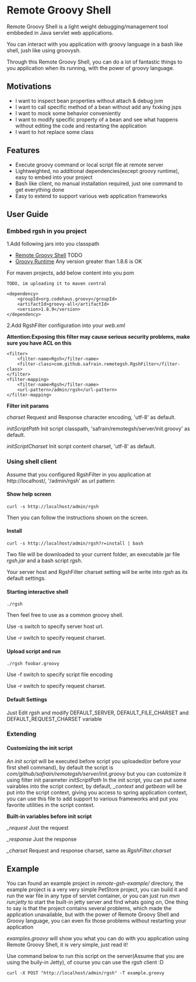 # Remote Groovy Shell
Remote Groovy Shell is a light weight debugging/management tool embbeded in Java servlet web applications.

You can interact with you application with groovy language in a bash like shell, jush like using groovysh.

Through this Remote Groovy Shell, you can do a lot of fantastic things to you application when its running, with the power of groovy language.

## Motivations

- I want to inspect bean properties without attach & debug jvm
- I want to call specific method of a bean without add any fxxking jsps
- I want to mock some behavior conveniently 
- I want to modify specific property of a bean and see what happens without editing the code and restarting the application
- I want to hot replace some class

## Features

- Execute groovy command or local script file at remote server 
- Lightweighted, no additional dependencies(except groovy runtime), easy to embed into your project
- Bash like client, no manual installation required, just one command to get everything done
- Easy to extend to support various web application frameworks

## User Guide

### Embbed rgsh in you project

1.Add following jars into you classpath

- [Remote Groovy Shell](http://g.cn) TODO
- [Groovy Runtime](http://groovy.codehaus.org/Download) Any version greater than 1.8.6 is OK 

For maven projects, add below content into you pom

	TODO, im uploading it to maven central

	<dependency>
		<groupId>org.codehaus.groovy</groupId>
		<artifactId>groovy-all</artifactId>
		<version>1.8.9</version>
	</dependency>
            
2.Add RgshFilter configuration into your *web.xml*

**Attention:Exposing this filter may cause serious security problems, make sure you have ACL on this**

	<filter>
		<filter-name>Rgsh</filter-name>
		<filter-class>com.github.safrain.remotegsh.RgshFilter</filter-class>
	</filter>
	<filter-mapping>
		<filter-name>Rgsh</filter-name>
		<url-pattern>/admin/rgsh</url-pattern>
	</filter-mapping>

**Filter init params**

*charset* Request and Response character encoding, 'utf-8' as default.

*initScriptPath* Init script classpath, 'safrain/remotegsh/server/init.groovy' as default.

*initScriptCharset* Init script content charset, 'utf-8' as default.


### Using shell client

Assume that you configured RgshFilter in you application at http://localhost/, '/admin/rgsh' as url pattern:

#### Show help screen

	curl -s http://localhost/admin/rgsh

Then you can follow the instructions shown on the screen.

#### Install

	curl -s http://localhost/admin/rgsh?r=install | bash

Two file will be downloaded to your current folder, an executable jar file *rgsh.jar* and a bash script  *rgsh*.

Your server host and RgshFilter charset setting will be write into *rgsh* as its default settings.

#### Starting interactive shell

	./rgsh

Then feel free to use as a common groovy shell.

Use -s switch to specify server host url.

Use -r switch to specify request charset.

#### Upload script and run

	./rgsh foobar.groovy	

Use -f switch to specify script file encoding

Use -r switch to specify request charset.

#### Default Settings

Just Edit *rgsh* and modify DEFAULT\_SERVER, DEFAULT\_FILE\_CHARSET and DEFAULT\_REQUEST\_CHARSET variable

### Extending

#### Customizing the init script
An *init script* will be executed before script you uploaded(or before your first shell command),
by default the script is *com/github/safrain/remotegsh/server/init.groovy* but you can customize it using filter init parameter *initScriptPath*
In the init script, you can put some vairables into the script context, by default, *_context* and *getbean* will be put into the script context,
giving you access to spring application context, you can use this file to add support to various frameworks and put you favorite utilities in the
script context.

**Built-in variables before init script**

*_request* Just the request

*_response* Just the response

*_charset* Request and response charset, same as *RgshFilter.charset*

## Example

You can found an example project in *remote-gsh-example/* directory, the example project is a very very simple PetStore project, you can build it and run the war file
in any type of servlet container, or you can just run *mvn run:jetty* to start the built-in jetty
server and find whats going on, One thing to say is that the project contains several problems,
which made the application unavailable, but with the power of Remote Groovy Shell and Groovy language,
you can even fix those problems without restarting your application

*examples.groovy* will show you what you can do with you application using Remote Groovy Shell, it is very simple, just read it!

Use command below to run this script on the server(Assume that you are using the buily-in Jetty), of course you can use the *rgsh* client :D

	curl -X POST "http://localhost/admin/rgsh" -T example.groovy


